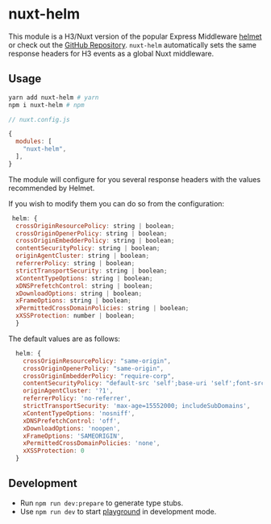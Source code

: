# nuxt-helm

This module is a H3/Nuxt version of the popular Express Middleware [helmet](https://helmetjs.github.io/) or check out the [GitHub Repository](https://github.com/helmetjs/helmet). `nuxt-helm` automatically sets the same response headers for H3 events as a global Nuxt middleware.

## Usage

```sh
yarn add nuxt-helm # yarn
npm i nuxt-helm # npm
```

```javascript
// nuxt.config.js

{
  modules: [
    "nuxt-helm",
  ],
}
```

The module will configure for you several response headers with the values recommended by Helmet.

If you wish to modify them you can do so from the configuration:

```js
 helm: {
  crossOriginResourcePolicy: string | boolean;
  crossOriginOpenerPolicy: string | boolean;
  crossOriginEmbedderPolicy: string | boolean;
  contentSecurityPolicy: string | boolean;
  originAgentCluster: string | boolean;
  referrerPolicy: string | boolean;
  strictTransportSecurity: string | boolean;
  xContentTypeOptions: string | boolean;
  xDNSPrefetchControl: string | boolean;
  xDownloadOptions: string | boolean;
  xFrameOptions: string | boolean;
  xPermittedCrossDomainPolicies: string | boolean;
  xXSSProtection: number | boolean;
  }
```

The default values are as follows:

```js
  helm: {
    crossOriginResourcePolicy: "same-origin",
    crossOriginOpenerPolicy: "same-origin",
    crossOriginEmbedderPolicy: "require-corp",
    contentSecurityPolicy: "default-src 'self';base-uri 'self';font-src 'self' https: data:;form-action 'self';frame-ancestors 'self';img-src 'self' data:;object-src 'none';script-src 'self';script-src-attr 'none';style-src 'self' https: 'unsafe-inline';upgrade-insecure-requests",
    originAgentCluster: '?1',
    referrerPolicy: 'no-referrer',
    strictTransportSecurity: 'max-age=15552000; includeSubDomains',
    xContentTypeOptions: 'nosniff',
    xDNSPrefetchControl: 'off',
    xDownloadOptions: 'noopen',
    xFrameOptions: 'SAMEORIGIN',
    xPermittedCrossDomainPolicies: 'none',
    xXSSProtection: 0
  }
```

## Development

- Run `npm run dev:prepare` to generate type stubs.
- Use `npm run dev` to start [playground](./playground) in development mode.
